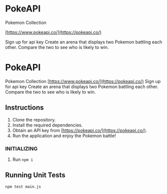# PokeAPI

Pokemon Collection

[https://www.pokeapi.co/](https://pokeapi.co/)

Sign up for api key
Create an arena that displays two Pokemon battling each other.
Compare the two to see who is likely to win.

# PokeAPI
Pokemon Collection
[https://www.pokeapi.co/](https://pokeapi.co/)
Sign up for api key
Create an arena that displays two Pokemon battling each other.
Compare the two to see who is likely to win.

## Instructions
1. Clone the repository.
2. Install the required dependencies.
3. Obtain an API key from [https://pokeapi.co/](https://pokeapi.co/).
4. Run the application and enjoy the Pokemon battle!

### INITIALIZING ###
1. Run `npm i`  

## Running Unit Tests ##

`npm test main.js`